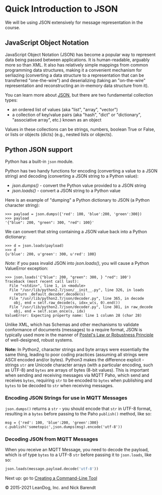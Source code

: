 # Quick Introduction to JSON
We will be using JSON extensively for message representation in the course.

## JavaScript Object Notation
JavaScript Object Notation (JSON) has become a popular way to represent data being passed between applications.  It is human-readable, arguably more so than XML.  It also has relatively simple mappings from common programming data structures, making it a convenient mechanism for serliazing (converting a data structure to a representation that can be transferred "one-the-wire") and deserializing (taking an "on-the-wire" representation and reconstructing an in-memory data structure from it).

You can learn more about [JSON](http://json.org/), but there are two fundamental collection types:

* an ordered list of values (aka "list", "array", "vector")
* a collection of key/value pairs (aka "hash", "dict" or "dictionary", "associative array", etc.) known as an object

Values in these collections can be strings, numbers, boolean True or False, or lists or objects (dicts) (e.g., nested lists or objects).

## Python JSON support
Python has a built-in ```json``` module.

Python has two handy functions for encoding (converting a value to a JSON string) and decoding (converting a JSON string to a Python value):

* _json.dumps()_ - convert the Python value provided to a JSON string
* _json.loads()_ - convert a JSON string to a Python value

Here is an example of "dumping" a Python dictionary to JSON (a Python character string):

```
>>> payload = json.dumps({'red': 100, 'blue':200, 'green':300})
>>> payload
'{"blue": 200, "green": 300, "red": 100}'
```

We can convert that string containing a JSON value back into a Python dictionary:

```
>>> d = json.loads(payload)
>>> d
{u'blue': 200, u'green': 300, u'red': 100}
```

*Note:* if you pass invalid JSON into _json.loads()_, you will cause a Python ValueError exception:

```
>>> json.loads('{"blue": 200, "green": 300, } "red": 100')
Traceback (most recent call last):
  File "<stdin>", line 1, in <module>
  File "/usr/lib/python2.7/json/__init__.py", line 326, in loads
    return _default_decoder.decode(s)
  File "/usr/lib/python2.7/json/decoder.py", line 365, in decode
    obj, end = self.raw_decode(s, idx=_w(s, 0).end())
  File "/usr/lib/python2.7/json/decoder.py", line 381, in raw_decode
    obj, end = self.scan_once(s, idx)
ValueError: Expecting property name: line 1 column 28 (char 28)
```

Unlike XML, which has Schemas and other mechanisms to validate conformance of documents (messages) to a require format, JSON is typically used more in the manner of [Postel's Law or Robustness Principle](https://en.wikipedia.org/wiki/Robustness_principle) of well-designed, robust systems.

**Note:** In Python2, character strings and byte arrays were essentially the same thing, leading to poor coding practices (assuming all strings were ASCII encoded and/or bytes).  Python3 makes the difference explicit - strings `str` are Unicode character arrays (with a particular encoding, such as UTF-8) and `bytes` are arrays of bytes (8-bit values).  This is important when sending and receiving messages via MQTT Paho, which send and receives `bytes`, requiring `str` to be encoded to `bytes` when publishing and `bytes` to be decoded to `str` when receiving messages.

### Encoding JSON Strings for use in MQTT Messages

`json.dumps()` returns a `str` - you should encode that `str` in UTF-8 format, resulting in a `bytes` before passing to the Paho `publish()` method, like so:

```python3
msg = {'red': 100, 'blue':200, 'green':300}
c.publish('sometopic',json.dumps(msg).encode('utf-8'))
```

### Decoding JSON from MQTT Messages

When you receive an MQTT Message, you need to decode the payload, which is of type `bytes` to a UTF-8 `str` before passing it to `json.loads`, like so:

```python
json.loads(message.payload.decode('utf-8'))
```

Next up: go to [Creating a Command-Line Tool](../03.5_Create_CommandLine_Tool/README.md)

&copy; 2015-2021 LeanDog, Inc. and Nick Barendt
